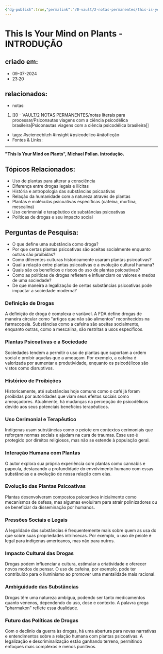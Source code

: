 ```yaml
---
{"dg-publish":true,"permalink":"/0-vault/2-notas-permanentes/this-is-your-mind-on-plants-introducao/","tags":["sciencebitch","insight","psicodelico","nãoficção"],"dgHomeLink":true,"dgShowLocalGraph":true,"dgShowFileTree":true,"noteIcon":""}
---
```


# This Is Your Mind on Plants - INTRODUÇÃO

## criado em: 
- 09-07-2024
- 23:20
## relacionados:
- notas:
1. [[0 - VAULT/2 NOTAS PERMANENTES/notas literais para processar/Psiconautas viagens com a ciência psicodélica brasileira\|Psiconautas viagens com a ciência psicodélica brasileira]]
- tags: #sciencebitch #insight #psicodelico #nãoficção
- Fontes & Links: 
---
**"This Is Your Mind on Plants", Michael Pollan.**
**Introdução.**

## Tópicos Relacionados:
- Uso de plantas para alterar a consciência
- Diferença entre drogas legais e ilícitas
- História e antropologia das substâncias psicoativas
- Relação da humanidade com a natureza através de plantas
- Plantas e moléculas psicoativas específicas (cafeína, morfina, mescalina)
- Uso cerimonial e terapêutico de substâncias psicoativas
- Políticas de drogas e seu impacto social

## Perguntas de Pesquisa:
- O que define uma substância como droga?
- Por que certas plantas psicoativas são aceitas socialmente enquanto outras são proibidas?
- Como diferentes culturas historicamente usaram plantas psicoativas?
- Qual a relação entre plantas psicoativas e a evolução cultural humana?
- Quais são os benefícios e riscos do uso de plantas psicoativas?
- Como as políticas de drogas refletem e influenciam os valores e medos de uma sociedade?
- De que maneira a legalização de certas substâncias psicoativas pode impactar a sociedade moderna?

### **Definição de Drogas**
A definição de droga é complexa e variável. A FDA define drogas de maneira circular como "artigos que não são alimentos" reconhecidos na farmacopeia. Substâncias como a cafeína são aceitas socialmente, enquanto outras, como a mescalina, são restritas a usos específicos.

### **Plantas Psicoativas e a Sociedade**
Sociedades tendem a permitir o uso de plantas que suportam a ordem social e proibir aquelas que a ameaçam. Por exemplo, a cafeína é valorizada por aumentar a produtividade, enquanto os psicodélicos são vistos como disruptivos.

### **Histórico de Proibições**
Historicamente, até substâncias hoje comuns como o café já foram proibidas por autoridades que viam seus efeitos sociais como ameaçadores. Atualmente, há mudanças na percepção de psicodélicos devido aos seus potenciais benefícios terapêuticos.

### **Uso Cerimonial e Terapêutico**
Indígenas usam substâncias como o peiote em contextos cerimoniais que reforçam normas sociais e ajudam na cura de traumas. Esse uso é protegido por direitos religiosos, mas não se estende à população geral.

### **Interação Humana com Plantas**
O autor explora sua própria experiência com plantas como cannabis e papoula, destacando a profundidade do envolvimento humano com essas substâncias e a evolução de nossa relação com elas.

### **Evolução das Plantas Psicoativas**
Plantas desenvolveram compostos psicoativos inicialmente como mecanismos de defesa, mas algumas evoluíram para atrair polinizadores ou se beneficiar da disseminação por humanos.

### **Pressões Sociais e Legais**
A legalidade das substâncias é frequentemente mais sobre quem as usa do que sobre suas propriedades intrínsecas. Por exemplo, o uso de peiote é legal para indígenas americanos, mas não para outros.

### **Impacto Cultural das Drogas**
Drogas podem influenciar a cultura, estimular a criatividade e oferecer novos modos de pensar. O uso de cafeína, por exemplo, pode ter contribuído para o Iluminismo ao promover uma mentalidade mais racional.

### **Ambiguidade das Substâncias**
Drogas têm uma natureza ambígua, podendo ser tanto medicamentos quanto venenos, dependendo do uso, dose e contexto. A palavra grega "pharmakon" reflete essa dualidade.

### **Futuro das Políticas de Drogas**
Com o declínio da guerra às drogas, há uma abertura para novas narrativas e entendimentos sobre a relação humana com plantas psicoativas. A legalização e descriminalização estão ganhando terreno, permitindo enfoques mais complexos e menos punitivos.

